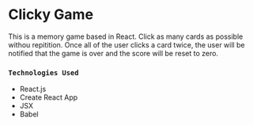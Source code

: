 
# Clicky Game

This is a memory game based in React.  Click as many cards as possible withou repitition. Once all of the user clicks a card twice, the user will be notified that the game is over and the score will be reset to zero. 

### `Technologies Used`

* React.js
* Create React App
* JSX
* Babel

